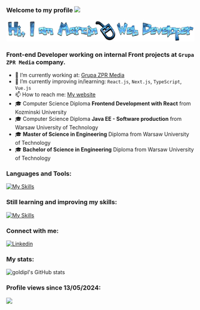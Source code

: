 ### Welcome to my profile <img src="https://media.giphy.com/media/hvRJCLFzcasrR4ia7z/giphy.gif" width="25px"></a>
![Header](./hero-img.png)

### Front-end Developer working on internal Front projects at ```Grupa ZPR Media``` company.

- 🔭 I’m currently working at: [Grupa ZPR Media](https://www.grupazpr.pl/)
- 🌱 I’m currently improving in/learning: `React.js`, `Next.js`, `TypeScript`, `Vue.js`
- 📫 How to reach me: [My website](https://goldipl.github.io/vuejs-tailwindcss-portfolio/)
- 🎓 Computer Science Diploma **Frontend Development with React** from Kozminski University
- 🎓 Computer Science Diploma **Java EE - Software production** from Warsaw University of Technology
- 🎓 **Master of Science in Engineering** Diploma from Warsaw University of Technology
- 🎓 **Bachelor of Science in Engineering** Diploma from Warsaw University of Technology

### Languages and Tools:
[![My Skills](https://skillicons.dev/icons?i=html,css,sass,tailwind,materialui,styledcomponents,bootstrap,js,jquery,ts,react,java,git,jest,nodejs,webpack,vite,vscode,eclipse,idea,figma,xd,ps,netlify,heroku,github,gitlab&perline=10)](https://skillicons.dev)

### Still learning and improving my skills:
[![My Skills](https://skillicons.dev/icons?i=ts,react,nodejs,jest,php,vue,next,threejs&perline=10)](https://skillicons.dev)

### Connect with me:

[![Linkedin](https://img.shields.io/badge/linkedin-blue?style=for-the-badge&logo=linkedin)](https://www.linkedin.com/in/goldipl/)

### My stats:
![goldipl's GitHub stats](https://github-readme-stats.vercel.app/api?username=goldipl&show_icons=true&theme=dracula)

### Profile views since 13/05/2024:
![](https://komarev.com/ghpvc/?username=goldiple&style=for-the-badge&color=blueviolet)
